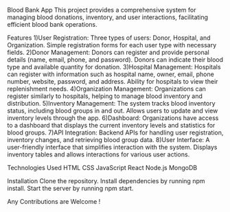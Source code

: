 Blood Bank App
This project provides a comprehensive system for managing blood donations, inventory, and user interactions, facilitating efficient blood bank operations.

Features
1)User Registration:
Three types of users: Donor, Hospital, and Organization.
Simple registration forms for each user type with necessary fields.
2)Donor Management:
Donors can register and provide personal details (name, email, phone, and password).
Donors can indicate their blood type and available quantity for donation.
3)Hospital Management:
Hospitals can register with information such as hospital name, owner, email, phone number, website, password, and address.
Ability for hospitals to view their replenishment needs.
4)Organization Management:
Organizations can register similarly to hospitals, helping to manage blood inventory and distribution.
5)Inventory Management:
The system tracks blood inventory status, including blood groups in and out.
Allows users to update and view inventory levels through the app.
6)Dashboard:
Organizations have access to a dashboard that displays the current inventory levels and statistics for blood groups.
7)API Integration:
Backend APIs for handling user registration, inventory changes, and retrieving blood group data.
8)User Interface:
A user-friendly interface that simplifies interaction with the system.
Displays inventory tables and allows interactions for various user actions.

Technologies Used
HTML
CSS
JavaScript
React
Node.js
MongoDB

Installation
Clone the repository.
Install dependencies by running npm install.
Start the server by running npm start.

Any Contributions are Welcome !
